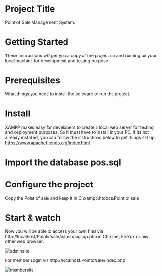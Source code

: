 # Project Title
Point of Sale Management System.
# Getting Started
These instructions will get you a copy of the project up and running on your local machine for development and testing purpose.
# Prerequisites
What things you need to install the software or run the project.
# Install
XAMPP makes easy for developers to create a local web server for testing and deployment purposes. So it must have to install in your PC. If its not already installed, you can follow the instructions below to get things set up.
https://www.apachefriends.org/index.html

# Import the database pos.sql

# Configure the project
Copy the Point of sale and keep it in C:\xampp\htdocs\Point of sale
# Start & watch
Now you will be able to access your own files via http://localhost/Pointofsale/admin/signup.php in Chrome, Firefox or any other web browser.

![adminsite](https://user-images.githubusercontent.com/11693744/39675293-bedc0e1e-517a-11e8-929e-3beb72b19877.JPG)

For member Login via http://localhost/Pointofsale/index.php


![membersite](https://user-images.githubusercontent.com/11693744/39675257-510e2688-517a-11e8-89bd-0e79b3239569.JPG)
